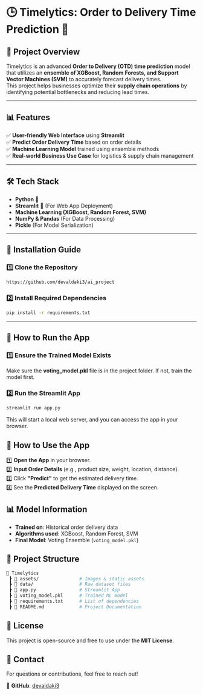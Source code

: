 # 🕒 Timelytics: Order to Delivery Time Prediction 🚀

## 📌 Project Overview

Timelytics is an advanced **Order to Delivery (OTD) time prediction** model that utilizes an **ensemble of XGBoost, Random Forests, and Support Vector Machines (SVM)** to accurately forecast delivery times.  
This project helps businesses optimize their **supply chain operations** by identifying potential bottlenecks and reducing lead times.

---

## 📊 Features

✅ **User-friendly Web Interface** using **Streamlit**  
✅ **Predict Order Delivery Time** based on order details  
✅ **Machine Learning Model** trained using ensemble methods  
✅ **Real-world Business Use Case** for logistics & supply chain management

---

## 🛠️ Tech Stack

- **Python** 🐍
- **Streamlit** 🎨 (For Web App Deployment)
- **Machine Learning (XGBoost, Random Forest, SVM)**
- **NumPy & Pandas** (For Data Processing)
- **Pickle** (For Model Serialization)

---

## 🔧 Installation Guide

### 1️⃣ **Clone the Repository**

```sh
https://github.com/devaldaki3/ai_project
```

### 2️⃣ **Install Required Dependencies**

```sh
pip install -r requirements.txt
```

---

## 🚀 How to Run the App

### 1️⃣ **Ensure the Trained Model Exists**

Make sure the **voting_model.pkl** file is in the project folder. If not, train the model first.

### 2️⃣ **Run the Streamlit App**

```sh
streamlit run app.py
```

This will start a local web server, and you can access the app in your browser.

## 🎯 How to Use the App

1️⃣ **Open the App** in your browser.  
2️⃣ **Input Order Details** (e.g., product size, weight, location, distance).  
3️⃣ Click **"Predict"** to get the estimated delivery time.  
4️⃣ See the **Predicted Delivery Time** displayed on the screen.

## 📊 Model Information

- **Trained on**: Historical order delivery data
- **Algorithms used**: XGBoost, Random Forest, SVM
- **Final Model**: Voting Ensemble (`voting_model.pkl`)

## 📂 Project Structure

```bash
📂 Timelytics
 ┣ 📂 assets/               # Images & static assets
 ┣ 📂 data/                 # Raw dataset files
 ┣ 📜 app.py                # Streamlit App
 ┣ 📜 voting_model.pkl      # Trained ML model
 ┣ 📜 requirements.txt      # List of dependencies
 ┣ 📜 README.md             # Project Documentation
```

## 📄 License

This project is open-source and free to use under the **MIT License**.

## 📩 Contact

For questions or contributions, feel free to reach out!

📌 **GitHub**: [devaldaki3](https://github.com/devaldaki3)
